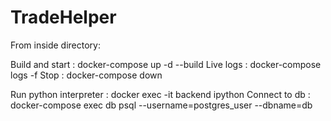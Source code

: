 # TradeHelper

From inside directory:

Build and start : docker-compose up -d --build
Live logs : docker-compose logs -f
Stop : docker-compose down

Run python interpreter : docker exec -it backend ipython
Connect to db : docker-compose exec db psql --username=postgres_user --dbname=db
